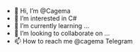 - 👋 Hi, I’m @Cagema
- 👀 I’m interested in C#
- 🌱 I’m currently learning ...
- 💞️ I’m looking to collaborate on ...
- 📫 How to reach me @cagema Telegram

<!---
Cagema/Cagema is a ✨ special ✨ repository because its `README.md` (this file) appears on your GitHub profile.
You can click the Preview link to take a look at your changes.
--->
